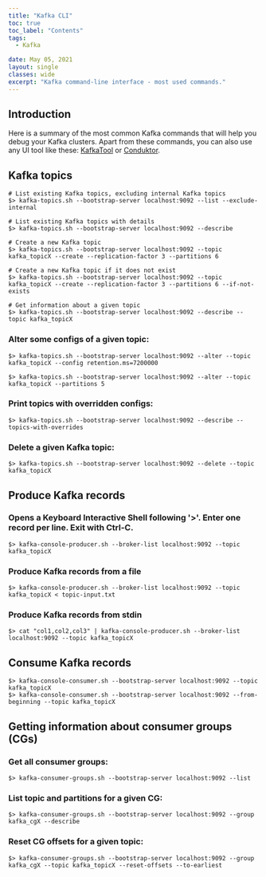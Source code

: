 ```yaml
---
title: "Kafka CLI"
toc: true
toc_label: "Contents"
tags:
  - Kafka

date: May 05, 2021
layout: single
classes: wide
excerpt: "Kafka command-line interface - most used commands."
---
```


## Introduction
Here is a summary of the most common Kafka commands that will help you debug your Kafka clusters. Apart from these commands, you can also use any UI tool like these: [KafkaTool](https://www.kafkatool.com/) or [Conduktor](https://www.conduktor.io/).

## Kafka topics
```
# List existing Kafka topics, excluding internal Kafka topics
$> kafka-topics.sh --bootstrap-server localhost:9092 --list --exclude-internal

# List existing Kafka topics with details
$> kafka-topics.sh --bootstrap-server localhost:9092 --describe

# Create a new Kafka topic
$> kafka-topics.sh --bootstrap-server localhost:9092 --topic kafka_topicX --create --replication-factor 3 --partitions 6

# Create a new Kafka topic if it does not exist
$> kafka-topics.sh --bootstrap-server localhost:9092 --topic kafka_topicX --create --replication-factor 3 --partitions 6 --if-not-exists

# Get information about a given topic
$> kafka-topics.sh --bootstrap-server localhost:9092 --describe --topic kafka_topicX
```

### Alter some configs of a given topic:
```
$> kafka-topics.sh --bootstrap-server localhost:9092 --alter --topic kafka_topicX --config retention.ms=7200000

$> kafka-topics.sh --bootstrap-server localhost:9092 --alter --topic kafka_topicX --partitions 5
```
### Print topics with overridden configs:
```
$> kafka-topics.sh --bootstrap-server localhost:9092 --describe --topics-with-overrides
```

### Delete a given Kafka topic:
```
$> kafka-topics.sh --bootstrap-server localhost:9092 --delete --topic kafka_topicX
```

## Produce Kafka records
### Opens a Keyboard Interactive Shell following '>'. Enter one record per line. Exit with Ctrl-C.
```
$> kafka-console-producer.sh --broker-list localhost:9092 --topic kafka_topicX
```

### Produce Kafka records from a file
```
$> kafka-console-producer.sh --broker-list localhost:9092 --topic kafka_topicX < topic-input.txt
```

### Produce Kafka records from stdin
```
$> cat "col1,col2,col3" | kafka-console-producer.sh --broker-list localhost:9092 --topic kafka_topicX
```

## Consume Kafka records
```
$> kafka-console-consumer.sh --bootstrap-server localhost:9092 --topic kafka_topicX
$> kafka-console-consumer.sh --bootstrap-server localhost:9092 --from-beginning --topic kafka_topicX
```

## Getting information about consumer groups (CGs)
### Get all consumer groups:
```
$> kafka-consumer-groups.sh --bootstrap-server localhost:9092 --list
```

### List topic and partitions for a given CG:
```
$> kafka-consumer-groups.sh --bootstrap-server localhost:9092 --group kafka_cgX --describe
```

### Reset CG offsets for a given topic:
```
$> kafka-consumer-groups.sh --bootstrap-server localhost:9092 --group kafka_cgX --topic kafka_topicX --reset-offsets --to-earliest
```